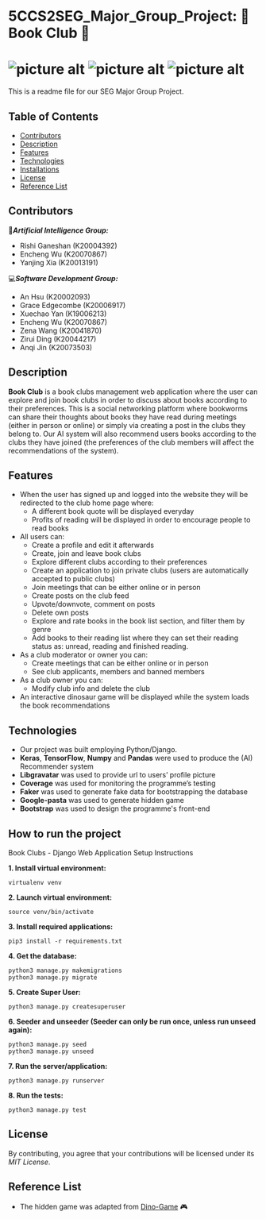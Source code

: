 # 5CCS2SEG_Major_Group_Project: :book: Book Club :book:
![picture alt](https://img.shields.io/badge/tests-607%20passed-brightgreen)
![picture alt](https://img.shields.io/badge/coverage-93%25-green)
![picture alt](https://img.shields.io/badge/licence-MIT-9cf)
=============
This is a readme file for our SEG Major Group Project.

## Table of Contents
  * [Contributors](#Contributors "Go to Contributors")
  * [Description](#Description "Go to Description")
  * [Features](#Features "Go to Features")
  * [Technologies](#Technologies "Go to Technologies")
  * [Installations](#How-to-run-the-project "Go to Installations")
  * [License](#License "Go to License")
  * [Reference List](#Reference-list "Go to Reference List")

## Contributors
:space_invader:***Artificial Intelligence Group:***
  * Rishi Ganeshan (K20004392)
  * Encheng Wu (K20070867)
  * Yanjing Xia (K20013191)

:computer:***Software Development Group:***
* An Hsu (K20002093)
* Grace Edgecombe (K20006917)
* Xuechao Yan (K19006213)
* Encheng Wu (K20070867)
* Zena Wang (K20041870)
* Zirui Ding (K20044217)
* Anqi Jin (K20073503)

## Description
**Book Club** is a book clubs management web application where the user can explore and join book clubs in order to discuss about books according to their preferences. This is a social networking platform where bookworms can share their thoughts about books they have read during meetings (either in person or online) or simply via creating a post in the clubs they belong to. Our AI system will also recommend users books according to the clubs they have joined (the preferences of the club members will affect the recommendations of the system).

## Features
* When the user has signed up and logged into the website they will be redirected to the club home page where:
	* A different book quote will be displayed everyday
	* Profits of reading will be displayed in order to encourage people to read books
* All users can:
	* Create a profile and edit it afterwards
	* Create, join and leave book clubs
	* Explore different clubs according to their preferences
	* Create an application to join private clubs (users are automatically accepted to public clubs)
	* Join meetings that can be either online or in person
	* Create posts on the club feed
	* Upvote/downvote, comment on posts
	* Delete own posts
	* Explore and rate books in the book list section, and filter them by genre
	* Add books to their reading list where they can set their reading status as: unread, reading and finished reading.
* As a club moderator or owner you can:
	* Create meetings that can be either online or in person
  * See club applicants, members and banned members
* As a club owner you can:
	* Modify club info and delete the club
* An interactive dinosaur game will be displayed while the system loads the book recommendations

## Technologies
* Our project was built employing Python/Django.
* **Keras**, **TensorFlow**, **Numpy** and **Pandas** were used to produce the (AI) Recommender system
* **Libgravatar** was used to provide url to users’ profile picture
* **Coverage** was used for monitoring the programme’s testing
* **Faker** was used to generate fake data for bootstrapping the database
* **Google-pasta** was used to generate hidden game
* **Bootstrap** was used to design the programme's front-end

<!-- The location where the software or software component is deployed and sufficient information to access it.  The latter includes access credentials for the different types of user who may employ the software. -->

## How to run the project
Book Clubs - Django Web Application Setup Instructions  

**1. Install virtual environment:**  

    virtualenv venv  

**2. Launch virtual environment:**  

    source venv/bin/activate  

**3. Install required applications:**  

    pip3 install -r requirements.txt  

**4. Get the database:**  

    python3 manage.py makemigrations
    python3 manage.py migrate  

**5. Create Super User:**  

    python3 manage.py createsuperuser  

**6. Seeder and unseeder (Seeder can only be run once, unless run unseed again):**  

    python3 manage.py seed
    python3 manage.py unseed  

**7. Run the server/application:**  

    python3 manage.py runserver  

**8. Run the tests:**  

    python3 manage.py test

## License
By contributing, you agree that your contributions will be licensed under its *MIT License*.

## Reference List
* The hidden game was adapted from [Dino-Game](https://github.com/WebDevSimplified/chrome-dino-game-clone "Dino-Game") :video_game:
